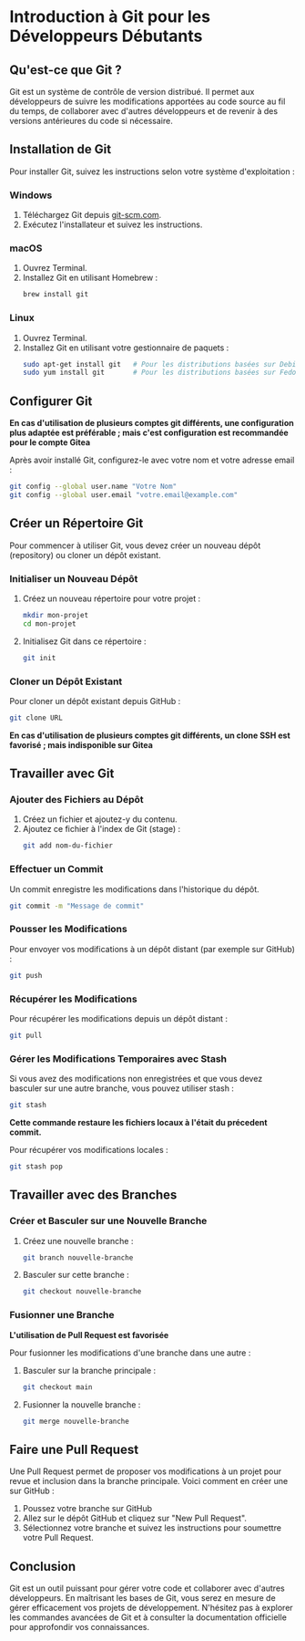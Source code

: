 
# Introduction à Git pour les Développeurs Débutants

## Qu'est-ce que Git ?

Git est un système de contrôle de version distribué. Il permet aux développeurs de suivre les modifications apportées au code source au fil du temps, de collaborer avec d'autres développeurs et de revenir à des versions antérieures du code si nécessaire.

## Installation de Git

Pour installer Git, suivez les instructions selon votre système d'exploitation :

### Windows

1. Téléchargez Git depuis [git-scm.com](https://git-scm.com/).
2. Exécutez l'installateur et suivez les instructions.

### macOS

1. Ouvrez Terminal.
2. Installez Git en utilisant Homebrew :
    ```sh
    brew install git
    ```

### Linux

1. Ouvrez Terminal.
2. Installez Git en utilisant votre gestionnaire de paquets :
    ```sh
    sudo apt-get install git   # Pour les distributions basées sur Debian/Ubuntu
    sudo yum install git       # Pour les distributions basées sur Fedora/RedHat
    ```

## Configurer Git

__En cas d'utilisation de plusieurs comptes git différents, une configuration plus adaptée est préférable ; mais c'est configuration est recommandée pour le compte Gitea__

Après avoir installé Git, configurez-le avec votre nom et votre adresse email :
```sh
git config --global user.name "Votre Nom"
git config --global user.email "votre.email@example.com"
```

## Créer un Répertoire Git

Pour commencer à utiliser Git, vous devez créer un nouveau dépôt (repository) ou cloner un dépôt existant.

### Initialiser un Nouveau Dépôt

1. Créez un nouveau répertoire pour votre projet :
    ```sh
    mkdir mon-projet
    cd mon-projet
    ```
2. Initialisez Git dans ce répertoire :
    ```sh
    git init
    ```

### Cloner un Dépôt Existant

Pour cloner un dépôt existant depuis GitHub :
```sh
git clone URL
```
__En cas d'utilisation de plusieurs comptes git différents, un clone SSH est favorisé ; mais indisponible sur Gitea__

## Travailler avec Git

### Ajouter des Fichiers au Dépôt

1. Créez un fichier et ajoutez-y du contenu.
2. Ajoutez ce fichier à l'index de Git (stage) :
    ```sh
    git add nom-du-fichier
    ```

### Effectuer un Commit

Un commit enregistre les modifications dans l'historique du dépôt.
```sh
git commit -m "Message de commit"
```

### Pousser les Modifications

Pour envoyer vos modifications à un dépôt distant (par exemple sur GitHub) :
```sh
git push
```

### Récupérer les Modifications

Pour récupérer les modifications depuis un dépôt distant :
```sh
git pull
```

### Gérer les Modifications Temporaires avec Stash

Si vous avez des modifications non enregistrées et que vous devez basculer sur une autre branche, vous pouvez utiliser stash :
```sh
git stash
```

__Cette commande restaure les fichiers locaux à l'était du précedent commit.__

Pour récupérer vos modifications locales :
```sh
git stash pop
```

## Travailler avec des Branches

### Créer et Basculer sur une Nouvelle Branche

1. Créez une nouvelle branche :
    ```sh
    git branch nouvelle-branche
    ```
2. Basculer sur cette branche :
    ```sh
    git checkout nouvelle-branche
    ```

### Fusionner une Branche

__L'utilisation de Pull Request est favorisée__

Pour fusionner les modifications d'une branche dans une autre :
1. Basculer sur la branche principale :
    ```sh
    git checkout main
    ```
2. Fusionner la nouvelle branche :
    ```sh
    git merge nouvelle-branche
    ```

## Faire une Pull Request

Une Pull Request permet de proposer vos modifications à un projet pour revue et inclusion dans la branche principale. Voici comment en créer une sur GitHub :

1. Poussez votre branche sur GitHub
2. Allez sur le dépôt GitHub et cliquez sur "New Pull Request".
3. Sélectionnez votre branche et suivez les instructions pour soumettre votre Pull Request.

## Conclusion

Git est un outil puissant pour gérer votre code et collaborer avec d'autres développeurs. En maîtrisant les bases de Git, vous serez en mesure de gérer efficacement vos projets de développement. N'hésitez pas à explorer les commandes avancées de Git et à consulter la documentation officielle pour approfondir vos connaissances.

